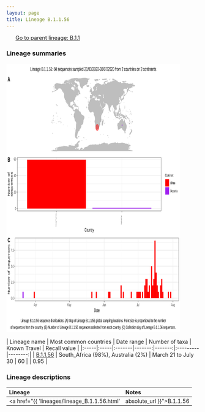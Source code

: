 ```yaml
---
layout: page
title: Lineage B.1.1.56
---
```




<p>
<ul class="actions small">
	 <a href="{{ 'lineages/lineage_B.1.1.html' | absolute_url }}" class="button special fit">Go to parent lineage: B.1.1</a>
</ul>
</p>
<h3> Lineage summaries</h3>

<img src="../assets/images/B.1.1.56.svg" alt="B.1.1.56 lineage summary figure" width="90%" height="700px" />


| Lineage name | Most common countries | Date range | Number of taxa | Known Travel | Recall value |
|:-----|:-----|:-------|-------:|-------:|:---------|--------:|
| <a href="{{ 'lineages/lineage_B.1.1.56.html' | absolute_url }}">B.1.1.56</a> | South_Africa (98%), Australia (2%) | March 21 to July 30 | 60 |  | 0.95 |

<h3>Lineage descriptions</h3>

| Lineage | Notes |
|:-----|:-----|
| <a href="{{ 'lineages/lineage_B.1.1.56.html' | absolute_url }}">B.1.1.56</a> | South African lineage |

